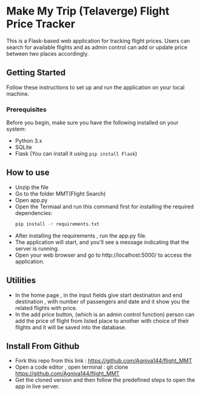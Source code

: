 # Make My Trip (Telaverge) Flight Price Tracker

This is a Flask-based web application for tracking flight prices. Users can search for available flights and as admin control can add or update price between two places accordingly.

## Getting Started

Follow these instructions to set up and run the application on your local machine.

### Prerequisites

Before you begin, make sure you have the following installed on your system:

- Python 3.x
- SQLite
- Flask (You can install it using `pip install Flask`)


## How to use

- Unzip the file 
- Go to the folder MMT(Flight Search)
- Open app.py
- Open the Termiaal and run this command first for installing the required dependencies:
    ```bash
    pip install -r requirements.txt

- After installing the requirements , run the app.py file.
- The application will start, and you'll see a message indicating that the server is running.
- Open your web browser and go to http://localhost:5000/ to access the application.

## Utilities

- In the home page , in the input fields give start destination and end destination , with number of passengers and date and it show you the related flights with price.
- In the add price button, (which is an admin control function) person can add the price of flight from listed place to another with choice of their flights and it will be saved into the database.

## Install From Github
- Fork this repo from this link : https://github.com/Agniva144/flight_MMT
- Open a code editor , open terminal : git clone https://github.com/Agniva144/flight_MMT
- Get the cloned version and then follow the predefined steps to open the app in live server.
